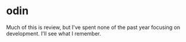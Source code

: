 # odin
Much of this is review, but I've spent none of the past year focusing on development. I'll see what I remember. 